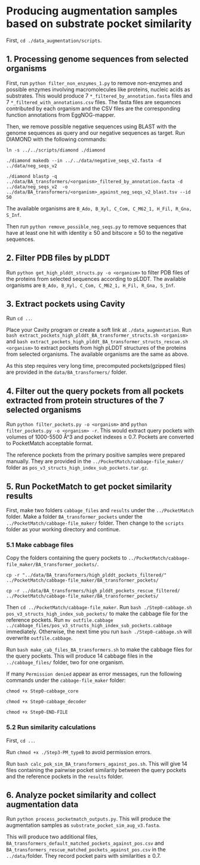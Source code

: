 # Producing augmentation samples based on substrate pocket similarity
First, `cd ./data_augmentation/scripts`.
## 1. Processing genome sequences from selected organisms
First, run `python filter_non_enzymes_1.py` to remove non-enzymes and possible enzymes involving macromolecules like
proteins, nucleic acids as substrates. This would produce 7 `*_filtered_by_annotation.fasta` files and 
7 `*_filtered_with_annotations.csv` files. The fasta files are sequences contributed by each organism and the CSV files
are the corresponding function annotations from EggNOG-mapper.

Then, we remove possible negative sequences using BLAST with the genome sequences as query and our negative sequences as target.
Run DIAMOND with the following commands:

`ln -s ../../scripts/diamond ./diamond`

`./diamond makedb --in ../../data/negative_seqs_v2.fasta -d ../data/neg_seqs_v2`

`./diamond blastp -q ../data/BA_transformers/<organism>_filtered_by_annotation.fasta -d ../data/neg_seqs_v2 
-o ../data/BA_transformers/<organism>_against_neg_seqs_v2_blast.tsv --id 50`

The available organisms are `B_Ado, B_Xyl, C_Com, C_M62_1, H_Fil, R_Gna, S_Inf`.

Then run `python remove_possible_neg_seqs.py` to remove sequences that have at least one hit
with identity &#8805; 50 and bitscore &#8805; 50 to the negative sequences. 
## 2. Filter PDB files by pLDDT
Run `python get_high_plddt_structs.py -o <organism>` to filter PDB files of the proteins from selected sequences according to
pLDDT. The available organisms are `B_Ado, B_Xyl, C_Com, C_M62_1, H_Fil, R_Gna, S_Inf`.
## 3. Extract pockets using Cavity
Run `cd ..`.

Place your Cavity program or create a soft link at `./data_augmentation`.
Run `bash extract_pockets_high_plddt_BA_transformer_structs.sh <organism>`
and `bash extract_pockets_high_plddt_BA_transformer_structs_rescue.sh <organism>`
to extract pockets from high pLDDT structures
of the proteins from selected organisms.
The available organisms are the same as above.

As this step requires very long time, precomputed pockets(gzipped files) are provided 
in the `data/BA_transformers/` folder. 
## 4. Filter out the query pockets from all pockets extracted from protein structures of the 7 selected organisms
Run `python filter_pockets.py -o <organism>` and `python filter_pockets.py -o <organism> -r`.
This would extract query pockets with volumes of 1000-5500 &#x00C5;^3 and pocket indexes &#x2265; 0.7.
Pockets are converted to PocketMatch acceptable format. 

The reference pockets from the primary positive samples were prepared manually.
They are provided in the `../PocketMatch/cabbage-file_maker/` folder
as `pos_v3_structs_high_index_sub_pockets.tar.gz`.
## 5. Run PocketMatch to get pocket similarity results
First, make two folders `cabbage_files` and `results` under the `../PocketMatch` folder.
Make a folder `BA_transformer_pockets` under the `../PocketMatch/cabbage-file_maker/` folder.
Then change to the `scripts` folder as your working directory and continue.
### 5.1 Make cabbage files
Copy the folders containing the query pockets to `../PocketMatch/cabbage-file_maker/BA_transformer_pockets/`.

`cp -r "../data/BA_transformers/high_plddt_pockets_filtered/" ../PocketMatch/cabbage-file_maker/BA_transformer_pockets/`

`cp -r ../data/BA_transformers/high_plddt_pockets_rescue_filtered/ ../PocketMatch/cabbage-file_maker/BA_transformer_pockets/`

Then `cd ../PocketMatch/cabbage-file_maker`.
Run `bash ./Step0-cabbage.sh pos_v3_structs_high_index_sub_pockets/` to make the
cabbage file for the reference pockets. Run `mv outfile.cabbage ../cabbage_files/pos_v3_structs_high_index_sub_pockets.cabbage`
immediately. Otherwise, the next time you run `bash ./Step0-cabbage.sh` will 
overwrite `outfile.cabbage`.

Run `bash make_cab_files_BA_transformers.sh` to make the cabbage files for the
query pockets. This will produce 14 cabbage files in the `../cabbage_files/`
folder, two for one organism.

If many `Permission denied` appear as error messages, run the following 
commands under the `cabbage-file_maker` folder:

`chmod +x Step0-cabbage_core`

`chmod +x Step0-cabbage_decoder`

`chmod +x Step0-END-FILE`
### 5.2 Run similarity calculations
First, `cd ..`.

Run `chmod +x ./Step3-PM_typeB` to avoid permission errors.

Run `bash calc_pok_sim_BA_transformers_against_pos.sh`.
This will give 14 files containing the pairwise pocket similarity
between the query pockets and the reference pockets in the `results` folder.
## 6. Analyze pocket similarity and collect augmentation data
Run `python process_pocketmatch_outputs.py`.
This will produce the augmentation samples as `substrate_pocket_sim_aug_v3.fasta`.

This will produce two additional files, `BA_transformers_default_matched_pockets_against_pos.csv`
and `BA_transformers_rescue_matched_pockets_against_pos.csv` in the `../data/`folder.
They record pocket pairs with similarities &#x2265; 0.7. 